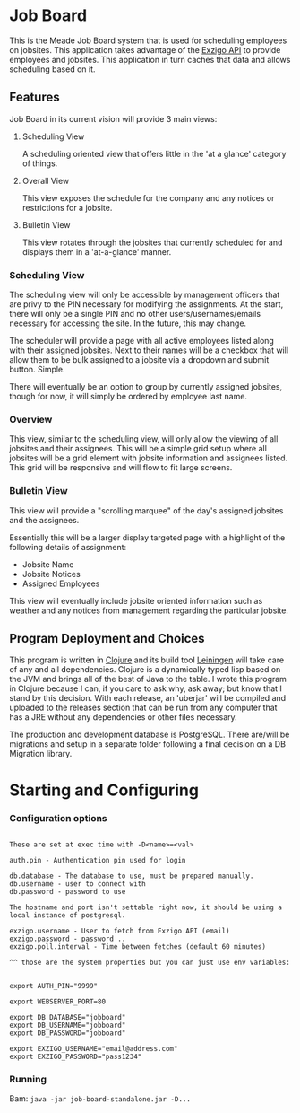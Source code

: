 # Job Board

This is the Meade Job Board system that is used for scheduling
employees on jobsites. This application takes advantage of the
[Exzigo API](http://exzigo.com) to provide employees and
jobsites. This application in turn caches that data and allows
scheduling based on it.

## Features

Job Board in its current vision will provide 3 main views:

1. Scheduling View

   A scheduling oriented view that offers little in the 'at a glance'
   category of things.

2. Overall View

   This view exposes the schedule for the company and any notices or
   restrictions for a jobsite.

3. Bulletin View
   
   This view rotates through the jobsites that currently scheduled for
   and displays them in a 'at-a-glance' manner.

### Scheduling View

The scheduling view will only be accessible by management officers
that are privy to the PIN necessary for modifying the assignments. At
the start, there will only be a single PIN and no other
users/usernames/emails necessary for accessing the site. In the
future, this may change.

The scheduler will provide a page with all active employees listed
along with their assigned jobsites. Next to their names will be a
checkbox that will allow them to be bulk assigned to a jobsite via a
dropdown and submit button. Simple.

There will eventually be an option to group by currently assigned
jobsites, though for now, it will simply be ordered by employee last
name.

### Overview

This view, similar to the scheduling view, will only allow the viewing
of all jobsites and their assignees. This will be a simple grid setup
where all jobsites will be a grid element with jobsite information and
assignees listed. This grid will be responsive and will flow to fit
large screens.

### Bulletin View

This view will provide a "scrolling marquee" of the day's assigned
jobsites and the assignees.

Essentially this will be a larger display targeted page with a
highlight of the following details of assignment:

- Jobsite Name
- Jobsite Notices
- Assigned Employees


This view will eventually include jobsite oriented information such
as weather and any notices from management regarding the particular
jobsite.


## Program Deployment and Choices

This program is written in [Clojure](http://clojure.org) and its build
tool [Leiningen](http://leiningen.org/) will take care of any and all
dependencies. Clojure is a dynamically typed lisp based on the JVM and
brings all of the best of Java to the table. I wrote this program in
Clojure because I can, if you care to ask why, ask away; but know that
I stand by this decision. With each release, an 'uberjar' will be
compiled and uploaded to the releases section that can be run from any
computer that has a JRE without any dependencies or other files
necessary.

The production and development database is PostgreSQL. There are/will
be migrations and setup in a separate folder following a final
decision on a DB Migration library.


# Starting and Configuring


### Configuration options

```

These are set at exec time with -D<name>=<val>

auth.pin - Authentication pin used for login

db.database - The database to use, must be prepared manually.
db.username - user to connect with
db.password - password to use

The hostname and port isn't settable right now, it should be using a
local instance of postgresql.

exzigo.username - User to fetch from Exzigo API (email)
exzigo.password - password ..
exzigo.poll.interval - Time between fetches (default 60 minutes)

^^ those are the system properties but you can just use env variables:


export AUTH_PIN="9999"

export WEBSERVER_PORT=80

export DB_DATABASE="jobboard"
export DB_USERNAME="jobboard"
export DB_PASSWORD="jobboard"

export EXZIGO_USERNAME="email@address.com"
export EXZIGO_PASSWORD="pass1234"

```

### Running

Bam: `java -jar job-board-standalone.jar -D...`
